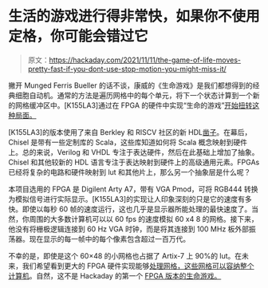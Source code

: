 # 生活的游戏进行得非常快，如果你不使用定格，你可能会错过它

> 原文：<https://hackaday.com/2021/11/11/the-game-of-life-moves-pretty-fast-if-you-dont-use-stop-motion-you-might-miss-it/>

撇开 Munged Ferris Bueller 的话不谈，康威的《生命游戏》是我们都想得到的经典细胞自动机。通常的方法是遍历网格中的每个单元，将下一个状态计算到一个新的网格缓冲区中。[K155LA3]通过在 FPGA 的硬件中实现“生命的游戏”[开始扭转这种局面。](https://k155la3.blog/2020/10/09/conways-game-of-life-on-fpga/)

[K155LA3]的版本使用了来自 Berkley 和 RISCV 社区的新 HDL[凿子](https://www.chisel-lang.org/)。在幕后，Chisel 是带有一些定制库的 Scala，这些库知道如何将 Scala 概念映射到硬件上。总的来说，Verilog 和 VHDL 专注于表达硬件，然后在此基础上增加了抽象。Chisel 和其他较新的 HDL 语言专注于表达映射到硬件上的高级通用元素。FPGAs 已经将复杂的电路和硬件映射到 lut 和其他片上，那么另一个抽象层是什么呢？

本项目选用的 FPGA 是 Digilent Arty A7，带有 VGA Pmod，可将 RGB444 转换为模拟信号进行实际显示。[K155LA3]的实现让人印象深刻的只是它的速度有多快。即使以每秒 60 帧的速度运行，这也几乎是显示器所能处理的最快速度了。当然，你周围的大多数计算机可以以 60 fps 的速度模拟 60 x4 8 的网格。接下来，他没有将栅极逻辑连接到 60 Hz VGA 时钟，而是将其连接到 100 MHz 板外部振荡器。现在显示的每一帧中的每个像素包含超过一百万代。

不幸的是，即使是这个 60×48 的小网格也占据了 Artix-7 上 90%的 lut。在未来，我们希望看到更大的 FPGA 硬件实现能够[处理网格，这些网格可以容纳整个计算机](https://hackaday.com/2020/11/21/a-computer-in-the-game-of-life/)。自然，这不是 Hackaday 的第一个 [FPGA 版本的生命游戏。](https://hackaday.com/2012/04/12/conways-game-of-life-in-hd/)